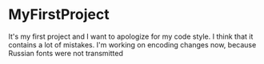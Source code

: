 # MyFirstProject
It's my first project and I want to apologize for my code style.
I think that it contains a lot of mistakes.
I'm working on encoding changes now, because Russian fonts were not transmitted
